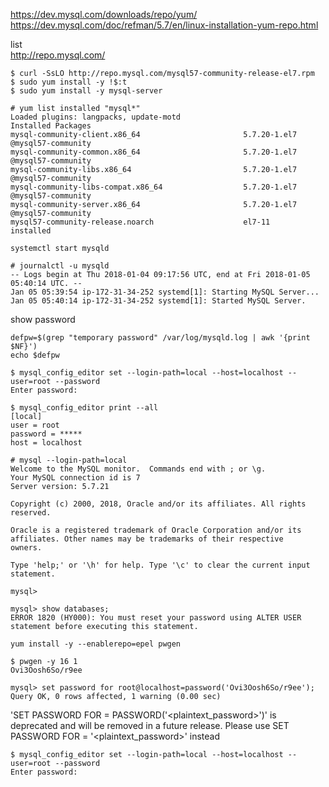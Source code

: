 
https://dev.mysql.com/downloads/repo/yum/
https://dev.mysql.com/doc/refman/5.7/en/linux-installation-yum-repo.html


list  
http://repo.mysql.com/

```console
$ curl -SsLO http://repo.mysql.com/mysql57-community-release-el7.rpm
$ sudo yum install -y !$:t
$ sudo yum install -y mysql-server
```

```
# yum list installed "mysql*"
Loaded plugins: langpacks, update-motd
Installed Packages
mysql-community-client.x86_64                       5.7.20-1.el7                  @mysql57-community
mysql-community-common.x86_64                       5.7.20-1.el7                  @mysql57-community
mysql-community-libs.x86_64                         5.7.20-1.el7                  @mysql57-community
mysql-community-libs-compat.x86_64                  5.7.20-1.el7                  @mysql57-community
mysql-community-server.x86_64                       5.7.20-1.el7                  @mysql57-community
mysql57-community-release.noarch                    el7-11                        installed
```

```
systemctl start mysqld
```

```
# journalctl -u mysqld
-- Logs begin at Thu 2018-01-04 09:17:56 UTC, end at Fri 2018-01-05 05:40:14 UTC. --
Jan 05 05:39:54 ip-172-31-34-252 systemd[1]: Starting MySQL Server...
Jan 05 05:40:14 ip-172-31-34-252 systemd[1]: Started MySQL Server.
```

show password
```
defpw=$(grep "temporary password" /var/log/mysqld.log | awk '{print $NF}')
echo $defpw
```

```console
$ mysql_config_editor set --login-path=local --host=localhost --user=root --password
Enter password:
```
```
$ mysql_config_editor print --all
[local]
user = root
password = *****
host = localhost
```

```
# mysql --login-path=local
Welcome to the MySQL monitor.  Commands end with ; or \g.
Your MySQL connection id is 7
Server version: 5.7.21

Copyright (c) 2000, 2018, Oracle and/or its affiliates. All rights reserved.

Oracle is a registered trademark of Oracle Corporation and/or its
affiliates. Other names may be trademarks of their respective
owners.

Type 'help;' or '\h' for help. Type '\c' to clear the current input statement.

mysql>
```

```
mysql> show databases;
ERROR 1820 (HY000): You must reset your password using ALTER USER statement before executing this statement.
```

```
yum install -y --enablerepo=epel pwgen
```

```console
$ pwgen -y 16 1
Ovi3Oosh6So/r9ee
```

```console
mysql> set password for root@localhost=password('Ovi3Oosh6So/r9ee');
Query OK, 0 rows affected, 1 warning (0.00 sec)
```

'SET PASSWORD FOR <user> = PASSWORD('<plaintext_password>')' is deprecated and will be removed in a future release. Please use SET PASSWORD FOR <user> = '<plaintext_password>' instead

```console
$ mysql_config_editor set --login-path=local --host=localhost --user=root --password
Enter password:
```
